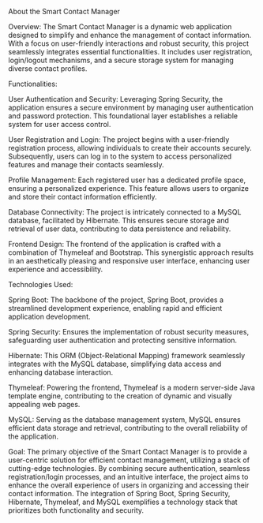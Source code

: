 About the Smart Contact Manager

Overview:
The Smart Contact Manager is a dynamic web application designed to simplify and enhance the management of contact information. With a focus on user-friendly interactions and robust security, this project seamlessly integrates essential functionalities. It includes user registration, login/logout mechanisms, and a secure storage system for managing diverse contact profiles.

Functionalities:

User Authentication and Security: Leveraging Spring Security, the application ensures a secure environment by managing user authentication and password protection. This foundational layer establishes a reliable system for user access control.

User Registration and Login: The project begins with a user-friendly registration process, allowing individuals to create their accounts securely. Subsequently, users can log in to the system to access personalized features and manage their contacts seamlessly.

Profile Management: Each registered user has a dedicated profile space, ensuring a personalized experience. This feature allows users to organize and store their contact information efficiently.

Database Connectivity: The project is intricately connected to a MySQL database, facilitated by Hibernate. This ensures secure storage and retrieval of user data, contributing to data persistence and reliability.

Frontend Design: The frontend of the application is crafted with a combination of Thymeleaf and Bootstrap. This synergistic approach results in an aesthetically pleasing and responsive user interface, enhancing user experience and accessibility.

Technologies Used:

Spring Boot: The backbone of the project, Spring Boot, provides a streamlined development experience, enabling rapid and efficient application development.

Spring Security: Ensures the implementation of robust security measures, safeguarding user authentication and protecting sensitive information.

Hibernate: This ORM (Object-Relational Mapping) framework seamlessly integrates with the MySQL database, simplifying data access and enhancing database interaction.

Thymeleaf: Powering the frontend, Thymeleaf is a modern server-side Java template engine, contributing to the creation of dynamic and visually appealing web pages.

MySQL: Serving as the database management system, MySQL ensures efficient data storage and retrieval, contributing to the overall reliability of the application.

Goal:
The primary objective of the Smart Contact Manager is to provide a user-centric solution for efficient contact management, utilizing a stack of cutting-edge technologies. By combining secure authentication, seamless registration/login processes, and an intuitive interface, the project aims to enhance the overall experience of users in organizing and accessing their contact information. The integration of Spring Boot, Spring Security, Hibernate, Thymeleaf, and MySQL exemplifies a technology stack that prioritizes both functionality and security.
